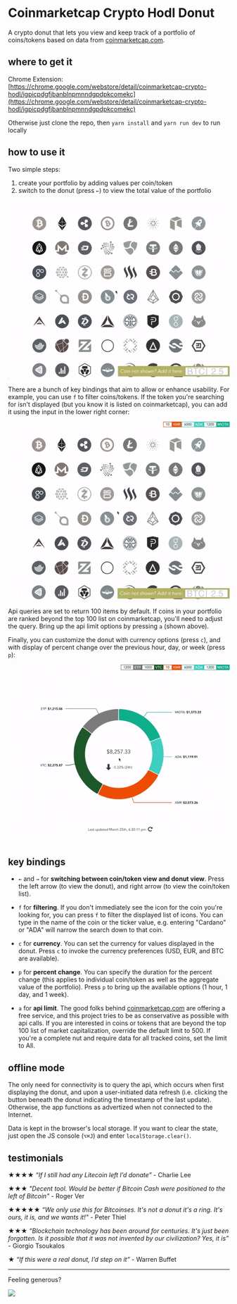 # Coinmarketcap Crypto Hodl Donut

A crypto donut that lets you view and keep track of a portfolio of coins/tokens based on data from [coinmarketcap.com](https://coinmarketcap.com).


## where to get it

Chrome Extension:
[https://chrome.google.com/webstore/detail/coinmarketcap-crypto-hodl/igpicpdgfjbanblnpmnndgpdpkcomekc](https://chrome.google.com/webstore/detail/coinmarketcap-crypto-hodl/igpicpdgfjbanblnpmnndgpdpkcomekc)

Otherwise just clone the repo, then `yarn install` and `yarn run dev` to run locally


## how to use it

Two simple steps:

1. create your portfolio by adding values per coin/token
2. switch to the donut (press `←`) to view the total value of the portfolio

![](1.gif)

There are a bunch of key bindings that aim to allow or enhance usability. For example, you can use `f` to filter coins/tokens. If the token you're searching for isn't displayed (but you know it is listed on coinmarketcap), you can add it using the input in the lower right corner:

![](2.gif)

Api queries are set to return 100 items by default. If coins in your portfolio are ranked beyond the top 100 list on coinmarketcap, you'll need to adjust the query. Bring up the api limit options by pressing `a` (shown above).

Finally, you can customize the donut with currency options (press `c`), and with display of percent change over the previous hour, day, or week (press `p`):

![](3.gif)

## key bindings

* `←` and `→` for **switching between coin/token view and donut view**. Press the left arrow (to view the donut), and right arrow (to view the coin/token list).

* `f` for **filtering**. If you don't immediately see the icon for the coin you're looking for, you can press `f` to filter the displayed list of icons. You can type in the name of the coin or the ticker value, e.g. entering "Cardano" or "ADA" will narrow the search down to that coin.

* `c` for **currency**. You can set the currency for values displayed in the donut. Press `c` to invoke the currency preferences (USD, EUR, and BTC are available).

* `p` for **percent change**. You can specify the duration for the percent change (this applies to individual coin/token as well as the aggregate value of the portfolio). Press `p` to bring up the available options (1 hour, 1 day, and 1 week).

* `a` for **api limit**. The good folks behind [coinmarketcap.com](https://coinmarketcap.com) are offering a free service, and this project tries to be as conservative as possible with api calls. If you are interested in coins or tokens that are beyond the top 100 list of market capitalization, override the default limit to 500. If you're a complete nut and require data for all tracked coins, set the limit to All.


## offline mode

The only need for connectivity is to query the api, which occurs when first displaying the donut, and upon a user-initiated data refresh (i.e. clicking the button beneath the donut indicating the timestamp of the last update). Otherwise, the app functions as advertized when not connected to the Internet.

Data is kept in the browser's local storage. If you want to clear the state, just open the JS console (`⌥⌘J`) and enter `localStorage.clear()`.


## testimonials

★★★★ *“If I still had any Litecoin left I’d donate”* - Charlie Lee

★★★ *"Decent tool. Would be better if Bitcoin Cash were positioned to the left of Bitcoin"* - Roger Ver

★★★★★ *“We only use this for Bitcoinses.  It's not a donut it's a ring. It's ours, it is, and we wants it!"* - Peter Thiel

★★★ *“Blockchain technology has been around for centuries. It's just been forgotten. Is it possible that it was not invented by our civilization? Yes, it is”* - Giorgio Tsoukalos

★ *“If this were a real donut, I’d step on it”* - Warren Buffet

---

Feeling generous?

<script>function shapeshift_click(a,e){e.preventDefault();var link=a.href;window.open(link,'1418115287605','width=700,height=500,toolbar=0,menubar=0,location=0,status=1,scrollbars=1,resizable=0,left=0,top=0');return false;}</script> <a onclick="shapeshift_click(this, event);" href="https://shapeshift.io/shifty.html?destination=3F4zUcdYesspUGY1rqZapDn5sLV4ngFhBn&amp;output=BTC"><img src="https://shapeshift.io/images/shifty/small_light_altcoins.png" class="ss-button"></a>
